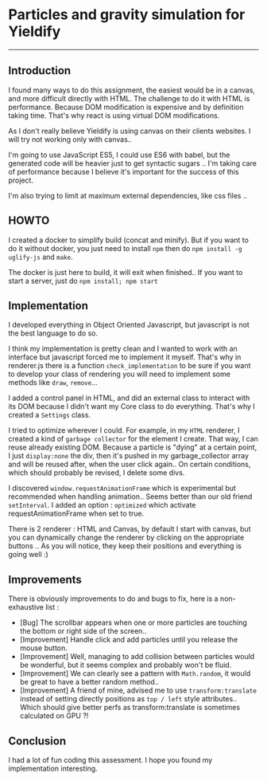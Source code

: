 # Particles and gravity simulation for Yieldify
---

## Introduction
I found many ways to do this assignment, the easiest would be in a canvas, and more difficult directly with HTML. The challenge to do it with HTML is performance. Because DOM modification is expensive and by definition taking time. That's why react is using virtual DOM modifications.

As I don't really believe Yieldify is using canvas on their clients websites. I will try not working only with canvas..

I'm going to use JavaScript ES5, I could use ES6 with babel, but the generated code will be heavier just to get syntactic sugars ..
I'm taking care of performance because I believe it's important for the success of this project.

I'm also trying to limit at maximum external dependencies, like css files ..

## HOWTO
I created a docker to simplify build (concat and minify). But if you want to do it without docker, you just need to install `npm` then do `npm install -g uglify-js` and `make`.

The docker is just here to build, it will exit when finished..
If you want to start a server, just do `npm install; npm start`

## Implementation

I developed everything in Object Oriented Javascript, but javascript is not the best language to do so.

I think my implementation is pretty clean and I wanted to work with an interface but javascript forced me to implement it myself. That's why in renderer.js there is a function `check_implementation` to be sure if you want to develop your class of rendering you will need to implement some methods like `draw`, `remove`...

I added a control panel in HTML, and did an external class to interact with its DOM because I didn't want my Core class to do everything. That's why I created a `Settings` class.

I tried to optimize wherever I could. For example, in my `HTML` renderer, I created a kind of `garbage collector` for the element I create. That way, I can reuse already existing DOM. Because a particle is "dying" at a certain point, I just `display:none` the div, then it's pushed in my garbage_collector array and will be reused after, when the user click again.. On certain conditions, which should probably be revised, I delete some divs.

I discovered `window.requestAnimationFrame` which is experimental but recommended when handling animation.. Seems better than our old friend `setInterval`. I added an option : `optimized` which activate requestAnimationFrame when set to true.

There is 2 renderer : HTML and Canvas, by default I start with canvas, but you can dynamically change the renderer by clicking on the appropriate buttons .. As you will notice, they keep their positions and everything is going well :)


## Improvements
There is obviously improvements to do and bugs to fix, here is a non-exhaustive list :

* [Bug] The scrollbar appears when one or more particles are touching the bottom or right side of the screen..
* [Improvement] Handle click and add particles until you release the mouse button.
* [Improvement] Well, managing to add collision between particles would be wonderful, but it seems complex and probably won't be fluid.
* [Improvement] We can clearly see a pattern with `Math.random`, it would be great to have a better random method..
* [Improvement] A friend of mine, advised me to use `transform:translate` instead of setting directly positions as `top / left` style attributes.. Which should give better perfs as transform:translate is sometimes calculated on GPU ?!

## Conclusion
I had a lot of fun coding this assessment. I hope you found my implementation interesting.
